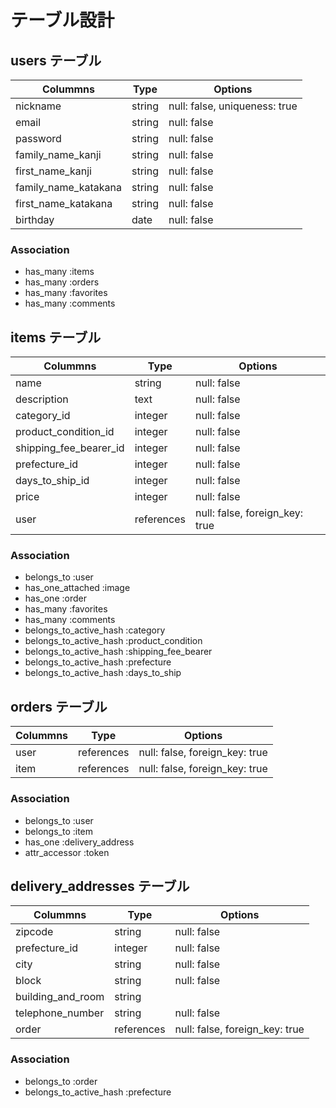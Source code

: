 # テーブル設計

## users テーブル
| Colummns             | Type       | Options                       |
| -------------------- | ---------- | ----------------------------- |
| nickname             | string     | null: false, uniqueness: true |
| email                | string     | null: false                   |
| password             | string     | null: false                   |
| family_name_kanji    | string     | null: false                   |
| first_name_kanji     | string     | null: false                   |
| family_name_katakana | string     | null: false                   |
| first_name_katakana  | string     | null: false                   |
| birthday             | date       | null: false                   |

### Association
- has_many :items
- has_many :orders
- has_many :favorites
- has_many :comments

## items テーブル
| Colummns                | Type       | Options                        |
| ----------------------- | ---------- | ------------------------------ |
| name                    | string     | null: false                    |
| description             | text       | null: false                    |
| category_id             | integer    | null: false                    |
| product_condition_id    | integer    | null: false                    |
| shipping_fee_bearer_id  | integer    | null: false                    |
| prefecture_id           | integer    | null: false                    |
| days_to_ship_id         | integer    | null: false                    |
| price                   | integer    | null: false                    |
| user                    | references | null: false, foreign_key: true |

### Association
- belongs_to       :user
- has_one_attached :image
- has_one          :order
- has_many         :favorites
- has_many         :comments
- belongs_to_active_hash :category
- belongs_to_active_hash :product_condition
- belongs_to_active_hash :shipping_fee_bearer
- belongs_to_active_hash :prefecture
- belongs_to_active_hash :days_to_ship

## orders テーブル
| Colummns     | Type       | Options                        |
| ------------ | ---------- | ------------------------------ |
| user         | references | null: false, foreign_key: true |
| item         | references | null: false, foreign_key: true |

### Association
- belongs_to    :user
- belongs_to    :item
- has_one       :delivery_address
- attr_accessor :token <!-- Pay.jpのトークン -->

## delivery_addresses テーブル
| Colummns          | Type       | Options                        |
| ----------------- | ---------- | ------------------------------ |
| zipcode           | string     | null: false                    |
| prefecture_id     | integer    | null: false                    |
| city              | string     | null: false                    |
| block             | string     | null: false                    |
| building_and_room | string     |                                |
| telephone_number  | string     | null: false                    |
| order             | references | null: false, foreign_key: true |

### Association
- belongs_to :order
- belongs_to_active_hash :prefecture
